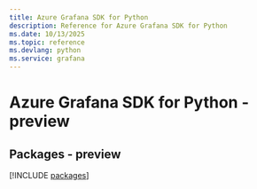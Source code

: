 ```yaml
---
title: Azure Grafana SDK for Python
description: Reference for Azure Grafana SDK for Python
ms.date: 10/13/2025
ms.topic: reference
ms.devlang: python
ms.service: grafana
---
```

# Azure Grafana SDK for Python - preview
## Packages - preview
[!INCLUDE [packages](grafana-index.md)]